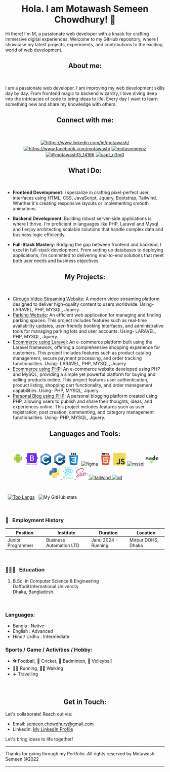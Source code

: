 



<!--
[![Top Langs](https://github-readme-stats.vercel.app/api/top-langs/?username=T0nm0yZ)](https://github.com/T0nm0yZ/github-readme-stats)

**T0nm0yZ/T0nm0yZ** is a ✨ _special_ ✨ repository because its `README.md` (this file) appears on your GitHub profile.

Here are some ideas to get you started:

- 🔭 I’m currently working on ...
- 🌱 I’m currently learning ...
- 👯 I’m looking to collaborate on ...
- 🤔 I’m looking for help with ...
- 💬 Ask me about ...
- 📫 How to reach me: ...
- 😄 Pronouns: ...
- ⚡ Fun fact: ...

<p align="right"> <img src="https://komarev.com/ghpvc/?username=t0nm0yz&label=Profile%20views&color=0e75b6&style=flat" alt="t0nm0yz" /> </p>
-->

<h1 align="center"> Hola. I am Motawash Semeen Chowdhury! 👋 </h1>
<p>
Hi there! I'm M, a passionate web developer with a knack for crafting immersive digital experiences. Welcome to my GitHub repository, where I showcase my latest projects, experiments, and contributions to the exciting world of web development.
</p>
<h2  align="center">About me:</h2>
<br/>
<p>
I am a passionate web developer. I am improving my web development skills day by day. From frontend magic to backend wizardry, I love diving deep into the intricacies of code to bring ideas to life. Every day I want to learn something new and share my knowledge with others.
</p>

<h2  align="center">Connect with me:</h2>
<br/>

<p  align="center">
<a href="https://www.linkedin.com/in/motawash/" target="blank"><img align="center" src="https://raw.githubusercontent.com/rahuldkjain/github-profile-readme-generator/master/src/images/icons/Social/linked-in-alt.svg" alt="https://www.linkedin.com/in/motawash/" height="30" width="40" /></a>
<a href="https://www.facebook.com/motawash/" target="blank"><img align="center" src="https://raw.githubusercontent.com/rahuldkjain/github-profile-readme-generator/master/src/images/icons/Social/facebook.svg" alt="https://www.facebook.com/motawash/" height="30" width="40" /></a>
 <a href="https://www.codechef.com/users/motasemeenz" target="blank"><img align="center" src="https://static.uacdn.net/thumbnail/external-app-icons/ce4fd2180646452aa0b03c3ffa3ef8e2.png" alt="motasemeenz" height="30" width="40" /></a>
<a href="https://www.hackerrank.com/@motawash15_14166" target="blank"><img align="center" src="https://raw.githubusercontent.com/rahuldkjain/github-profile-readme-generator/master/src/images/icons/Social/hackerrank.svg" alt="@motawash15_14166" height="30" width="40" /></a>
<a href="https://codeforces.com/profile/capt_n3m0" target="blank"><img align="center" src="https://raw.githubusercontent.com/rahuldkjain/github-profile-readme-generator/master/src/images/icons/Social/codeforces.svg" alt="capt_n3m0" height="30" width="40" /></a>
</p>

<h2  align="center">What I Do:</h2>
<br/>

- **Frontend Development**: I specialize in crafting pixel-perfect user interfaces using HTML, CSS, JavaScript, Jquery, Bootstrap, Tailwind. Whether it's creating responsive layouts or implementing smooth animations.

- **Backend Development**: Building robust server-side applications is where I thrive. I'm proficient in languages like PHP, Laravel and Mysql and I enjoy architecting scalable solutions that handle complex data and business logic efficiently.

- **Full-Stack Mastery**: Bridging the gap between frontend and backend, I excel in full-stack development. From setting up databases to deploying applications, I'm committed to delivering end-to-end solutions that meet both user needs and business objectives.


<h2  align="center">My Projects:</h2>
<br/>

- [Circugo Video Streaming Website](https://www.circugo.com): A modern video streaming platform designed to deliver high-quality content to users worldwide. Using- LARAVEL, PHP, MYSQL, Jquery.
- [Parking Website](https://github.com/Motawash-Semeen/Parking-Website): An efficient web application for managing and finding parking spaces. This project includes features such as real-time availability updates, user-friendly booking interfaces, and administrative tools for managing parking lots and user accounts. Using- LARAVEL, PHP, MYSQL, Jquery.
- [Ecommerce using Laravel](https://github.com/Motawash-Semeen/ecom-laravel): An e-commerce platform built using the Laravel framework, offering a comprehensive shopping experience for customers. This project includes features such as product catalog management, secure payment processing, and order tracking functionalities. Using- LARAVEL, PHP, MYSQL, Jquery.
- [Ecommerce using PHP](https://github.com/Motawash-Semeen/CMS-PHP): An e-commerce website developed using PHP and MySQL, providing a simple yet powerful platform for buying and selling products online. This project features user authentication, product listing, shopping cart functionality, and order management capabilities. Using- PHP, MYSQL, Jquery.
- [Personal Blog using PHP](https://github.com/Motawash-Semeen/ecommerce-PHP/tree/master/public): A personal blogging platform created using PHP, allowing users to publish and share their thoughts, ideas, and experiences online. This project includes features such as user registration, post creation, commenting, and category management functionalities. Using- PHP, MYSQL, Jquery.


<h2 align="center">Languages and Tools:</h2>
<br/>

<p  align="center"> <a href="https://developer.android.com" target="_blank" rel="noreferrer"> <img src="https://raw.githubusercontent.com/devicons/devicon/master/icons/android/android-original-wordmark.svg" alt="android" width="40" height="40"/> </a> <a href="https://getbootstrap.com" target="_blank" rel="noreferrer"> <img src="https://raw.githubusercontent.com/devicons/devicon/master/icons/bootstrap/bootstrap-plain-wordmark.svg" alt="bootstrap" width="40" height="40"/> </a> <a href="https://www.cprogramming.com/" target="_blank" rel="noreferrer"> <img src="https://raw.githubusercontent.com/devicons/devicon/master/icons/c/c-original.svg" alt="c" width="40" height="40"/> </a> <a href="https://www.w3schools.com/cpp/" target="_blank" rel="noreferrer"> <img src="https://raw.githubusercontent.com/devicons/devicon/master/icons/cplusplus/cplusplus-original.svg" alt="cplusplus" width="40" height="40"/> </a> <a href="https://www.w3schools.com/css/" target="_blank" rel="noreferrer"> <img src="https://raw.githubusercontent.com/devicons/devicon/master/icons/css3/css3-original-wordmark.svg" alt="css3" width="40" height="40"/> </a> <a href="https://www.figma.com/" target="_blank" rel="noreferrer"> <img src="https://www.vectorlogo.zone/logos/figma/figma-icon.svg" alt="figma" width="40" height="40"/> </a> <a href="https://www.w3.org/html/" target="_blank" rel="noreferrer"> <img src="https://raw.githubusercontent.com/devicons/devicon/master/icons/html5/html5-original-wordmark.svg" alt="html5" width="40" height="40"/> </a> <a href="https://developer.mozilla.org/en-US/docs/Web/JavaScript" target="_blank" rel="noreferrer"> <img src="https://raw.githubusercontent.com/devicons/devicon/master/icons/javascript/javascript-original.svg" alt="javascript" width="40" height="40"/> </a> <a href="https://www.microsoft.com/en-us/sql-server" target="_blank" rel="noreferrer"> <img src="https://www.svgrepo.com/show/303229/microsoft-sql-server-logo.svg" alt="mssql" width="40" height="40"/> </a> <a href="https://nodejs.org" target="_blank" rel="noreferrer"> <img src="https://raw.githubusercontent.com/devicons/devicon/master/icons/nodejs/nodejs-original-wordmark.svg" alt="nodejs" width="40" height="40"/> </a><a href="https://www.python.org" target="_blank" rel="noreferrer"> <img src="https://raw.githubusercontent.com/devicons/devicon/master/icons/python/python-original.svg" alt="python" width="40" height="40"/> </a> <a href="https://reactjs.org/" target="_blank" rel="noreferrer"> <img src="https://raw.githubusercontent.com/devicons/devicon/master/icons/react/react-original-wordmark.svg" alt="react" width="40" height="40"/> </a> <a href="https://sass-lang.com" target="_blank" rel="noreferrer"> <img src="https://raw.githubusercontent.com/devicons/devicon/master/icons/sass/sass-original.svg" alt="sass" width="40" height="40"/> </a> <a href="https://tailwindcss.com/" target="_blank" rel="noreferrer"> <img src="https://www.vectorlogo.zone/logos/tailwindcss/tailwindcss-icon.svg" alt="tailwind" width="40" height="40"/> </a> <a href="https://www.adobe.com/products/xd.html" target="_blank" rel="noreferrer"> <img src="https://cdn.worldvectorlogo.com/logos/adobe-xd.svg" alt="xd" width="40" height="40"/> </a> </p>

<br/>
<!-- github stats starts here  -->

&nbsp; [![Top Langs](https://github-readme-stats.vercel.app/api/top-langs/?username=Motawash-Semeen)](https://github.com/anuraghazra/github-readme-stats) &nbsp; ![My GitHub stats](https://github-readme-stats.vercel.app/api?username=Motawash-Semeen&show_icons=true)

<!-- [![My GitHub stats](https://github-readme-stats.vercel.app/api?username=Motawash-Semeen)](https://github.com/anuraghazra/github-readme-stats) -->


<br/>
<!-- work experience section starts here  -->

### 💼 &nbsp; Employment History

| Position            | Institute                                   | Duration            | Location           |
| ------------------- | ------------------------------------------- | ------------------- | ------------------ |
| Junior Programmer   | Business Automation LTD                     | Janu 2024 - Running | Mirpur DOHS, Dhaka |


<br />
<!-- work experience section ends here  -->
<!-- education section starts here  -->

### 👨🏻‍🎓 &nbsp; Education

1. B.Sc. in Computer Science & Engineering  
   Daffodil International University  
   Dhaka, Bangladesh.

<br />

<!-- education section ends here  -->

<!-- my languages section starts here  -->

### Languages:

- Bangla : Native
- English : Advanced
- Hindi/ Urdhu : Intermediate
  <br />

<!-- my languages section ends here  -->

<!-- my sports and game section starts here  -->

### Sports / Game / Activities / Hobby:

-  ⚽ Football, 🏏 Cricket, 🏸 Badminton, 🏐 Volleyball
-  🏃‍♂️ Running, 🚶‍♂️ Walking
- ✈️ Travelling

<br />
<!-- my sports and games section ends here  -->

<!-- Get In touch section starts here  -->
<h2 align="center">Get in Touch:</h2>
Let's collaborate! Reach out via:

- Email: [semeen.chowdhury@gmail.com](mailto:semeen.chowdhury@gmail.com)
- LinkedIn: [My LinkedIn Profile](https://www.linkedin.com/in/motawash/)

Let's bring ideas to life together!

<!-- Get In touch section ends here  -->

---

Thanks for going through my Portfolio.
All rights reserved by Motawash Semeen @2022

---




